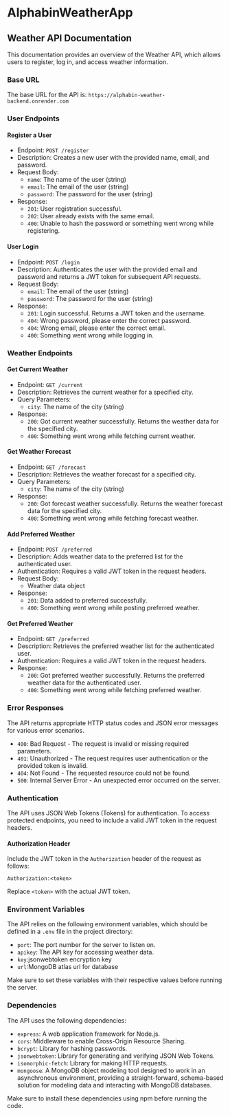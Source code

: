 # AlphabinWeatherApp


## Weather API Documentation

This documentation provides an overview of the Weather API, which allows users to register, log in, and access weather information.

### Base URL

The base URL for the API is: `https://alphabin-weather-backend.onrender.com`


### User Endpoints

#### Register a User

- Endpoint: `POST /register`
- Description: Creates a new user with the provided name, email, and password.
- Request Body:
  - `name`: The name of the user (string)
  - `email`: The email of the user (string)
  - `password`: The password for the user (string)
- Response:
  - `201`: User registration successful.
  - `202`: User already exists with the same email.
  - `400`: Unable to hash the password or something went wrong while registering.

#### User Login

- Endpoint: `POST /login`
- Description: Authenticates the user with the provided email and password and returns a JWT token for subsequent API requests.
- Request Body:
  - `email`: The email of the user (string)
  - `password`: The password for the user (string)
- Response:
  - `201`: Login successful. Returns a JWT token and the username.
  - `404`: Wrong password, please enter the correct password.
  - `404`: Wrong email, please enter the correct email.
  - `400`: Something went wrong while logging in.



### Weather Endpoints

#### Get Current Weather

- Endpoint: `GET /current`
- Description: Retrieves the current weather for a specified city.
- Query Parameters:
  - `city`: The name of the city (string)
- Response:
  - `200`: Got current weather successfully. Returns the weather data for the specified city.
  - `400`: Something went wrong while fetching current weather.

#### Get Weather Forecast

- Endpoint: `GET /forecast`
- Description: Retrieves the weather forecast for a specified city.
- Query Parameters:
  - `city`: The name of the city (string)
- Response:
  - `200`: Got forecast weather successfully. Returns the weather forecast data for the specified city.
  - `400`: Something went wrong while fetching forecast weather.

#### Add Preferred Weather

- Endpoint: `POST /preferred`
- Description: Adds weather data to the preferred list for the authenticated user.
- Authentication: Requires a valid JWT token in the request headers.
- Request Body:
  - Weather data object
- Response:
  - `201`: Data added to preferred successfully.
  - `400`: Something went wrong while posting preferred weather.

#### Get Preferred Weather

- Endpoint: `GET /preferred`
- Description: Retrieves the preferred weather list for the authenticated user.
- Authentication: Requires a valid JWT token in the request headers.
- Response:
  - `200`: Got preferred weather successfully. Returns the preferred weather data for the authenticated user.
  - `400`: Something went wrong while fetching preferred weather.

### Error Responses

The API returns appropriate HTTP status codes and JSON error messages for various error scenarios.

- `400`: Bad Request - The request is invalid or missing required parameters.
- `401`: Unauthorized - The request requires user authentication or the provided token is invalid.
- `404`: Not Found - The requested resource could not be found.
- `500`: Internal Server Error - An unexpected error occurred on the server.

### Authentication

The API uses JSON Web Tokens (Tokens) for authentication. To access protected endpoints, you need to include a valid JWT token in the request headers.

#### Authorization Header

Include the JWT token in the `Authorization` header of the request as follows:

```
Authorization:<token>
```

Replace `<token>` with the actual JWT token.


### Environment Variables

The API relies on the following environment variables, which should be defined in a `.env` file in the project directory:

- `port`: The port number for the server to listen on.
- `apikey`: The API key for accessing weather data.
- `key`:jsonwebtoken encryption key
- `url`:MongoDB atlas url for database 

Make sure to set these variables with their respective values before running the server.

### Dependencies

The API uses the following dependencies:

- `express`: A web application framework for Node.js.
- `cors`: Middleware to enable Cross-Origin Resource Sharing.
- `bcrypt`: Library for hashing passwords.
- `jsonwebtoken`: Library for generating and verifying JSON Web Tokens.
- `isomorphic-fetch`: Library for making HTTP requests.
- `mongoose`: A MongoDB object modeling tool designed to work in an asynchronous environment, providing a straight-forward, schema-based solution for modeling data and interacting with MongoDB databases.

Make sure to install these dependencies using npm  before running the code.
